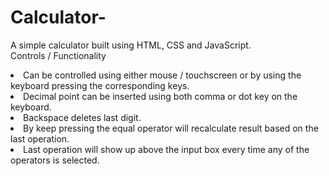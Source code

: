 # Calculator-
A simple calculator built using HTML, CSS and JavaScript.
<br>
Controls / Functionality
<li>Can be controlled using either mouse / touchscreen or by using the keyboard pressing the corresponding keys.
<li>Decimal point can be inserted using both comma or dot key on the keyboard.
<li>Backspace deletes last digit.
<li>By keep pressing the equal operator will recalculate result based on the last operation.
<li>Last operation will show up above the input box every time any of the operators is selected.
